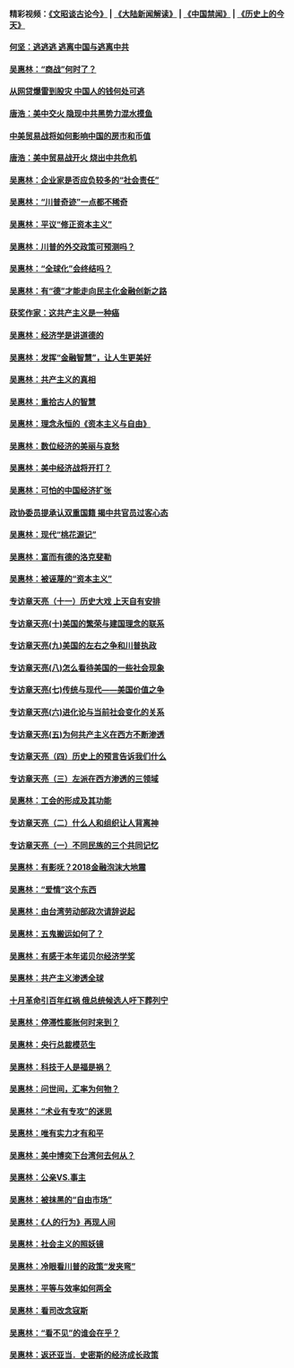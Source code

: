 #### 精彩视频：[《文昭谈古论今》](https://github.com/gfw-breaker/wenzhao/blob/master/README.md?t=11171831) | [《大陆新闻解读》](https://github.com/gfw-breaker/ntdtv-comedy/blob/master/README.md?t=11171831) | [《中国禁闻》](https://github.com/gfw-breaker/ntdtv-news/blob/master/README.md?t=11171831) | [《历史上的今天》](https://github.com/gfw-breaker/today-in-history/blob/master/README.md?t=11171831) 

#### [何坚：逃逃逃 逃离中国与逃离中共](../pages/nsc423/n10592891.md?t=11171831) 

#### [吴惠林：“商战”何时了？](../pages/nsc423/n10573558.md?t=11171831) 

#### [从网贷爆雷到股灾 中国人的钱何处可逃](../pages/nsc423/n10572800.md?t=11171831) 

#### [唐浩：美中交火 隐现中共黑势力混水摸鱼](../pages/nsc423/n10544040.md?t=11171831) 

#### [中美贸易战将如何影响中国的房市和币值](../pages/nsc423/n10543697.md?t=11171831) 

#### [唐浩：美中贸易战开火 烧出中共危机](../pages/nsc423/n10540126.md?t=11171831) 

#### [吴惠林：企业家是否应负较多的“社会责任”](../pages/nsc423/n10535022.md?t=11171831) 

#### [吴惠林：“川普奇迹”一点都不稀奇](../pages/nsc423/n10512808.md?t=11171831) 

#### [吴惠林：平议“修正资本主义”](../pages/nsc423/n10495724.md?t=11171831) 

#### [吴惠林：川普的外交政策可预测吗？](../pages/nsc423/n10462387.md?t=11171831) 

#### [吴惠林：“全球化”会终结吗？](../pages/nsc423/n10452838.md?t=11171831) 

#### [吴惠林：有“德”才能走向民主化金融创新之路](../pages/nsc423/n10432292.md?t=11171831) 

#### [获奖作家：这共产主义是一种癌](../pages/nsc423/n10431541.md?t=11171831) 

#### [吴惠林：经济学是讲道德的](../pages/nsc423/n10398014.md?t=11171831) 

#### [吴惠林：发挥“金融智慧”，让人生更美好](../pages/nsc423/n10375019.md?t=11171831) 

#### [吴惠林：共产主义的真相](../pages/nsc423/n10351394.md?t=11171831) 

#### [吴惠林：重拾古人的智慧](../pages/nsc423/n10337691.md?t=11171831) 

#### [吴惠林：理念永恒的《资本主义与自由》](../pages/nsc423/n10316274.md?t=11171831) 

#### [吴惠林：数位经济的美丽与哀愁](../pages/nsc423/n10292946.md?t=11171831) 

#### [吴惠林：美中经济战将开打？](../pages/nsc423/n10258825.md?t=11171831) 

#### [吴惠林：可怕的中国经济扩张](../pages/nsc423/n10219147.md?t=11171831) 

#### [政协委员提承认双重国籍 揭中共官员过客心态](../pages/nsc423/n10208809.md?t=11171831) 

#### [吴惠林：现代“桃花源记”](../pages/nsc423/n10185234.md?t=11171831) 

#### [吴惠林：富而有德的洛克斐勒](../pages/nsc423/n10142264.md?t=11171831) 

#### [吴惠林：被诬蔑的“资本主义”](../pages/nsc423/n10124816.md?t=11171831) 

#### [专访章天亮（十一）历史大戏 上天自有安排](../pages/nsc423/n10094905.md?t=11171831) 

#### [专访章天亮(十)美国的繁荣与建国理念的联系](../pages/nsc423/n10094899.md?t=11171831) 

#### [专访章天亮(九)美国的左右之争和川普执政](../pages/nsc423/n10094889.md?t=11171831) 

#### [专访章天亮(八)怎么看待美国的一些社会现象](../pages/nsc423/n10094857.md?t=11171831) 

#### [专访章天亮(七)传统与现代——美国价值之争](../pages/nsc423/n10093140.md?t=11171831) 

#### [专访章天亮(六)进化论与当前社会变化的关系](../pages/nsc423/n10092036.md?t=11171831) 

#### [专访章天亮(五)为何共产主义在西方不断渗透](../pages/nsc423/n10083620.md?t=11171831) 

#### [专访章天亮（四）历史上的预言告诉我们什么](../pages/nsc423/n10083606.md?t=11171831) 

#### [专访章天亮（三）左派在西方渗透的三领域](../pages/nsc423/n10081115.md?t=11171831) 

#### [吴惠林：工会的形成及其功能](../pages/nsc423/n10080633.md?t=11171831) 

#### [专访章天亮（二）什么人和组织让人背离神](../pages/nsc423/n10076637.md?t=11171831) 

#### [专访章天亮（一）不同民族的三个共同记忆](../pages/nsc423/n10074188.md?t=11171831) 

#### [吴惠林：有影呒？2018金融泡沫大地震](../pages/nsc423/n10040534.md?t=11171831) 

#### [吴惠林：“爱情”这个东西](../pages/nsc423/n10019423.md?t=11171831) 

#### [吴惠林：由台湾劳动部政次请辞说起](../pages/nsc423/n9979679.md?t=11171831) 

#### [吴惠林：五鬼搬运如何了？](../pages/nsc423/n9925338.md?t=11171831) 

#### [吴惠林：有感于本年诺贝尔经济学奖](../pages/nsc423/n9871883.md?t=11171831) 

#### [吴惠林：共产主义渗透全球](../pages/nsc423/n9812748.md?t=11171831) 

#### [十月革命引百年红祸 俄总统候选人吁下葬列宁](../pages/nsc423/n9810182.md?t=11171831) 

#### [吴惠林：停滞性膨胀何时来到？](../pages/nsc423/n9764136.md?t=11171831) 

#### [吴惠林：央行总裁模范生](../pages/nsc423/n9728134.md?t=11171831) 

#### [吴惠林：科技于人是福是祸？](../pages/nsc423/n9672982.md?t=11171831) 

#### [吴惠林：问世间，汇率为何物？](../pages/nsc423/n9621788.md?t=11171831) 

#### [吴惠林：“术业有专攻”的迷思](../pages/nsc423/n9580363.md?t=11171831) 

#### [吴惠林：唯有实力才有和平](../pages/nsc423/n9529599.md?t=11171831) 

#### [吴惠林：美中博奕下台湾何去何从？](../pages/nsc423/n9483598.md?t=11171831) 

#### [吴惠林：公亲VS.事主](../pages/nsc423/n9425637.md?t=11171831) 

#### [吴惠林：被抹黑的“自由市场”](../pages/nsc423/n9351545.md?t=11171831) 

#### [吴惠林：《人的行为》再现人间](../pages/nsc423/n9296339.md?t=11171831) 

#### [吴惠林：社会主义的照妖镜](../pages/nsc423/n9243460.md?t=11171831) 

#### [吴惠林：冷眼看川普的政策“发夹弯”](../pages/nsc423/n9120684.md?t=11171831) 

#### [吴惠林：平等与效率如何两全](../pages/nsc423/n9075430.md?t=11171831) 

#### [吴惠林：看司改念寇斯](../pages/nsc423/n9024915.md?t=11171831) 

#### [吴惠林：“看不见”的谁会在乎？](../pages/nsc423/n8977488.md?t=11171831) 

#### [吴惠林：返还亚当．史密斯的经济成长政策](../pages/nsc423/n8931896.md?t=11171831) 

